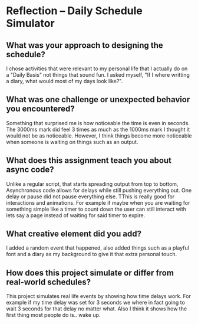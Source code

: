 # Reflection – Daily Schedule Simulator

## What was your approach to designing the schedule?

I chose activities that were relevant to my personal life that I actually do 
on a "Daily Basis" not things that sound fun. I asked myself, 
"If I where writting a diary, what would most of my days look like?". 
## What was one challenge or unexpected behavior you encountered?
Something that surprised me is how noticeable the time is even in seconds. 
The 3000ms mark did feel 3 times as much as the 1000ms mark 
I thought it would not be as noticeable. However, 
I think things become more noticeable when someone is waiting on things 
such as an output. 
## What does this assignment teach you about async code?
Unlike a regular script, that starts spreading output from top to bottom,
Asynchronous code allows for delays while still pushing everything out. 
One delay or pause did not pause everything else. 
TThis is really good for interactions and animations. 
For example if maybe when you are waiting for something simple like a timer
to count down the user can still interact with lets say a page instead of waiting
for said timer to expire. 
## What creative element did you add?
I added a random event that happened, also added things such as a playful
font and a diary as my background to give it that extra personal
touch. 
## How does this project simulate or differ from real-world schedules?
This project simulates real life events by showing how time delays work. For example
if my time delay was set for 3 seconds we where in fact going to wait 3 seconds for that delay no matter what. Also 
I think it shows how the first thing most people do is.. wake up. 